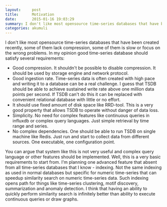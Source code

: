 ```yaml
---
layout:     post
title:      Motivation
date:       2015-01-16 19:03:29
summary: I don't like most opensource time-series databases that have been created recently, some of them lack compression, some of them is slow or focus on the wrong problems. In my opinion good time-series database should satisfy several requirements.
categories: akumuli
---
```

I don't like most opensource time-series databases that have been created recently, some of them lack compression, some of them is slow or focus on the wrong problems.
In my opinion good time-series database should satisfy several requirements:

* Good compression. It shouldn't be possible to disable compression. It should be used by storage engine and network protocol.
* Good ingestion rate. Time-series data is often created with high pace and writing it to a database can be a real challenge. I guess that TSDB should be able to achieve sustained write rate above one million data points per second. If TSDB can't do this it can be replaced with convenient relational database with little or no effort.
* It should use fixed amount of disk space like RRD-tool. This is a very good property that allows TSDB to operate without danger of data loss.
* Simplicity. No need for complex features like continuous queries in influxdb or complex query languages. Just simple retrieval by time range and series.
* No complex dependencies. One should be able to run TSDB on single machine like Redis. Just run and start to collect data from different sources. One executable, one configuration point.

You can argue that system like this is not very useful and complex query language or other features should be implemented. Well, this is a very basic requirements to start from. 
I'm planning one advanced feature that absent from all time-series databases that I know - indexing. 
Not the same indexing as used in normal databases but specific for numeric time-series that can speedup similarity search on numeric time-series data. 
Such indexing opens path for things like time-series clustering, motif discovery, summarization and anomaly detection.
I think that having an ability to quickly perform similarity search is infinitely better than ability to execute continuous queries or draw graphs. 
